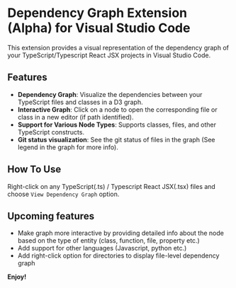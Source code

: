 # Dependency Graph Extension (Alpha) for Visual Studio Code

This extension provides a visual representation of the dependency graph of your TypeScript/Typescript React JSX projects in Visual Studio Code.

## Features

* **Dependency Graph**: Visualize the dependencies between your TypeScript files and classes in a D3 graph.
* **Interactive Graph**: Click on a node to open the corresponding file or class in a new editor (if path identified).
* **Support for Various Node Types**: Supports classes, files, and other TypeScript constructs.
* **Git status visualization**: See the git status of files in the graph (See legend in the graph for more info).

## How To Use

Right-click on any TypeScript(.ts) / Typescript React JSX(.tsx) files and choose `View Dependency Graph` option.

## Upcoming features

- Make graph more interactive by providing detailed info about the node based on the type of entity (class, function, file, property etc.)
- Add support for other languages (Javascript, python etc.)
- Add right-click option for directories to display file-level dependency graph

**Enjoy!**
